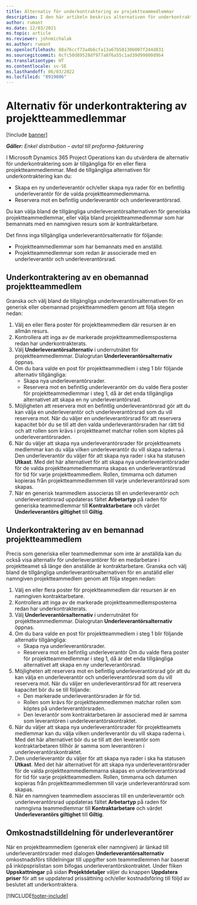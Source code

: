 ```yaml
---
title: Alternativ för underkontraktering av projektteammedlemmar
description: I den här artikeln beskrivs alternativen för underkontraktering för projektteammedlemmar i Microsoft Dynamics 365 Project Operations.
author: rumant
ms.date: 12/03/2021
ms.topic: article
ms.reviewer: johnmichalak
ms.author: rumant
ms.openlocfilehash: 88a76ccf73a4b6cfa13a67b50130b007f244d831
ms.sourcegitcommit: 6cfc50d89528df977a8f6a55c1ad39d99800d9b4
ms.translationtype: HT
ms.contentlocale: sv-SE
ms.lasthandoff: 06/03/2022
ms.locfileid: "8919806"
---
```

# <a name="subcontracting-options-for-project-team-members"></a>Alternativ för underkontraktering av projektteammedlemmar

[!include [banner](../../includes/dataverse-preview.md)]

_**Gäller:** Enkel distribution – avtal till proforma-fakturering_

I Microsoft Dynamics 365 Project Operations kan du utvärdera de alternativ för underkontraktering som är tillgängliga för en eller flera projektteammedlemmar. Med de tillgängliga alternativen för underkontraktering kan du:

- Skapa en ny underleverantör och/eller skapa nya rader för en befintlig underleverantör för de valda projektteammedlemmarna. 
- Reservera mot en befintlig underleverantör och underleverantörsrad. 

Du kan välja bland de tillgängliga underleverantörsalternativen för generiska projektteammedlemmar, eller välja bland projektteammedlemmar som har bemannats med en namngiven resurs som är kontraktarbetare. 

Det finns inga tillgängliga underleverantörsalternativ för följande:

- Projektteammedlemmar som har bemannats med en anställd. 
- Projektteammedlemmar som redan är associerade med en underleverantör och underleverantörsrad. 

## <a name="subcontracting-an-unstaffed-project-team-member"></a>Underkontraktering av en obemannad projektteammedlem

Granska och välj bland de tillgängliga underleverantörsalternativen för en generisk eller obemannad projektteammedlem genom att följa stegen nedan:

1. Välj en eller flera poster för projektteammedlem där resursen är en allmän resurs.
2. Kontrollera att inga av de markerade projektteammedlemsposterna redan har underkontrakterats. 
3. Välj **Underleverantörsalternativ** i underrutnätet för projektteammedlemmar. Dialogrutan **Underleverantörsalternativ** öppnas. 
4. Om du bara valde en post för projektteammedlem i steg 1 blir följande alternativ tillgängliga:
    - Skapa nya underleverantörsrader. 
    - Reservera mot en befintlig underleverantör om du valde flera poster för projektteammedlemmar i steg 1, då är det enda tillgängliga alternativet att skapa en ny underleverantörsrad.
5. Möjligheten att reservera mot en befintlig underleverantörsrad gör att du kan välja en underleverantör och underleverantörsrad som du vill reservera mot. När du väljer en underleverantörsrad för att reservera kapacitet bör du se till att den valda underleverantörsraden har rätt tid och att rollen som krävs i projektteamet matchar rollen som köptes på underleverantörsraden.
6. När du väljer att skapa nya underleverantörsrader för projektteamets medlemmar kan du välja vilken underleverantör du vill skapa raderna i. Den underleverantör du väljer för att skapa nya rader i ska ha statusen **Utkast**. Med det här alternativet för att skapa nya underleverantörsrader för de valda projektteammedlemmarna skapas en underleverantörsrad för tid för varje projektteammedlem. Rollen, timmarna och datumen kopieras från projektteammedlemmen till varje underleverantörsrad som skapas. 
7. När en generisk teammedlem associeras till en underleverantör och underleverantörsrad uppdateras fältet **Arbetartyp** på raden för generiska teammedlemmar till **Kontraktarbetare** och värdet **Underleverantörs giltighet** till **Giltig**.

## <a name="subcontracting-a-staffed-project-team-member"></a>Underkontraktering av en bemannad projektteammedlem

Precis som generiska eller teammedlemmar som inte är anställda kan du också visa alternativ för underleverantörer för en medarbetare i projektteamet så länge den anställde är kontraktarbetare. Granska och välj bland de tillgängliga underleverantörsalternativen för en anställd eller namngiven projektteammedlem genom att följa stegen nedan:

1. Välj en eller flera poster för projektteammedlem där resursen är en namngiven kontraktarbetare.
2. Kontrollera att inga av de markerade projektteammedlemsposterna redan har underkontrakterats. 
3. Välj **Underleverantörsalternativ** i underrutnätet för projektteammedlemmar. Dialogrutan **Underleverantörsalternativ** öppnas. 
4. Om du bara valde en post för projektteammedlem i steg 1 blir följande alternativ tillgängliga:
      - Skapa nya underleverantörsrader.
      - Reservera mot en befintlig underleverantör
  Om du valde flera poster för projektteammedlemmar i steg 1, då är det enda tillgängliga alternativet att skapa en ny underleverantörsrad.
5. Möjligheten att reservera mot en befintlig underleverantörsrad gör att du kan välja en underleverantör och underleverantörsrad som du vill reservera mot. När du väljer en underleverantörsrad för att reservera kapacitet bör du se till följande:
      - Den markerade underleverantörsraden är för tid. 
      - Rollen som krävs för projektteammedlemmen matchar rollen som köptes på underleverantörsraden. 
      - Den leverantör som kontraktarbetaren är associerad med är samma som leverantören i underleverantörskontraktet.
6. När du väljer att skapa nya underleverantörsrader för projektteamets medlemmar kan du välja vilken underleverantör du vill skapa raderna i. Med det här alternativet bör du se till att den leverantör som kontraktarbetaren tillhör är samma som leverantören i underleverantörskontraktet. 
7. Den underleverantör du väljer för att skapa nya rader i ska ha statusen **Utkast**. Med det här alternativet för att skapa nya underleverantörsrader för de valda projektteammedlemmarna skapas en underleverantörsrad för tid för varje projektteammedlem. Rollen, timmarna och datumen kopieras från projektteammedlemmen till varje underleverantörsrad som skapas.  
8. När en namngiven teammedlem associeras till en underleverantör och underleverantörsrad uppdateras fältet **Arbetartyp** på raden för namngivna teammedlemmar till **Kontraktarbetare** och värdet **Underleverantörs giltighet** till **Giltig**.

## <a name="re-costing-subcontractor-assignments"></a>Omkostnadstilldelning för underleverantörer

När en projektteammedlem (generisk eller namngiven) är länkad till underleverantörsrader med dialogen **Underleverantörsalternativ** omkostnadsförs tilldelningar till uppgifter som teammedlemmen har baserat på inköpsprislistan som bifogas underleverantörskontraktet. Under fliken **Uppskattningar** på sidan **Projektdetaljer** väljer du knappen **Uppdatera priser** för att se uppdaterad prissättning och/eller kostnadsföring till följd av beslutet att underkontraktera.

[!INCLUDE[footer-include](../../includes/footer-banner.md)]

